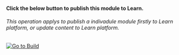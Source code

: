 
#### Click the below button to publish this module to Learn.  
###### This operation applys to publish a indivadule module firstly to Learn platform, or update content to Learn platform.


[![Go to Build](http://courseautopubmgtv3dev.blob.core.windows.net/publiccontainer/GotoPubModule.png)](http://wwlpublish2learn.azurewebsites.net/#/pub2Module/https%253A%252F%252Fmicrosoftdigitallearning.visualstudio.com%252FCourseware%252F_git%252FLP_DEMO_it-is-a-sample-course%253Fpath%253D%25252FModules%25252FM03-learn-video-production%2526version%253DGBmaster)